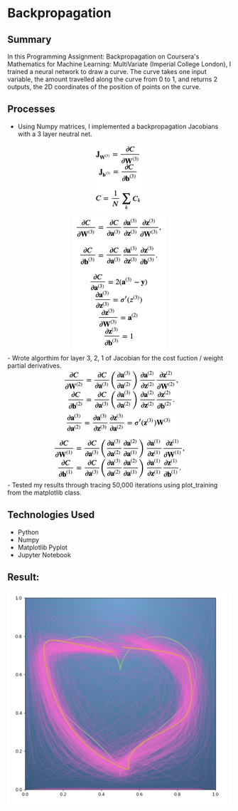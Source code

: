 # Backpropagation

## Summary
In this Programming Assignment: Backpropagation on Coursera's Mathematics for Machine Learning: MultiVariate (Imperial College London), I trained a neural network to draw a curve. The curve takes one input variable, the amount travelled along the curve from 0 to 1, and returns 2 outputs, the 2D coordinates of the position of points on the curve.

## Processes
- Using Numpy matrices, I implemented a backpropagation Jacobians with a 3 layer neutral net. 
<div style="text-align:center"><img src="image/formula1.png" /></div>
<div style="text-align:center"><img src="image/formula2.png" /></div>
- Wrote algorthim for layer 3, 2, 1 of Jacobian for the cost fuction / weight partial derivatives.
<div style="text-align:center"><img src="image/formula3.png" /></div>
<div style="text-align:center"><img src="image/formula4.png" /></div>
<div style="text-align:center"><img src="image/formula5.png" /></div>
- Tested my results through tracing 50,000 iterations using plot_training from the matplotlib class.

## Technologies Used
* Python
* Numpy
* Matplotlib Pyplot
* Jupyter Notebook

## Result:

![Image](image/image1.png)
